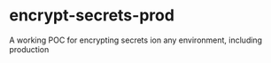 # encrypt-secrets-prod
A working POC for encrypting secrets ion any environment, including production
